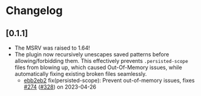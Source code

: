 # Changelog

## \[0.1.1]

-   The MSRV was raised to 1.64!
-   The plugin now recursively unescapes saved patterns before
    allowing/forbidding them. This effectively prevents `.persisted-scope` files
    from blowing up, which caused Out-Of-Memory issues, while automatically
    fixing existing broken files seamlessly.
    -   [ebb2eb2](https://github.com/tauri-apps/plugins-workspace/commit/ebb2eb2fe2ebfbb70530d16a983d396aa5829aa1)
        fix(persisted-scope): Prevent out-of-memory issues, fixes
        [#274](https://github.com/tauri-apps/plugins-workspace/pull/274)
        ([#328](https://github.com/tauri-apps/plugins-workspace/pull/328)) on
        2023-04-26
